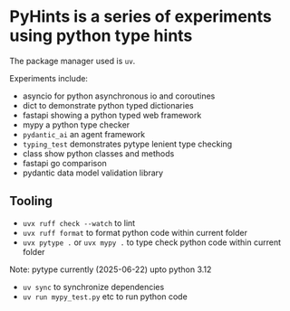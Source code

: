 # PyHints is a series of experiments using python type hints

The package manager used is `uv`.

Experiments include:
* asyncio for python asynchronous io and coroutines
* dict to demonstrate python typed dictionaries
* fastapi showing a python typed web framework
* mypy a python type checker
* `pydantic_ai` an agent framework
* `typing_test` demonstrates pytype lenient type checking
* class show python classes and methods
* fastapi go comparison
* pydantic data model validation library

## Tooling
* `uvx ruff check --watch` to lint
* `uvx ruff format` to format python code within current folder
* `uvx pytype .` or `uvx mypy .` to type check python code within current folder

Note: pytype currently (2025-06-22) upto python 3.12


* `uv sync` to synchronize dependencies
* `uv run mypy_test.py` etc to run python code

